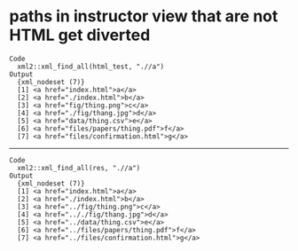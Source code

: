 # paths in instructor view that are not HTML get diverted

    Code
      xml2::xml_find_all(html_test, ".//a")
    Output
      {xml_nodeset (7)}
      [1] <a href="index.html">a</a>
      [2] <a href="./index.html">b</a>
      [3] <a href="fig/thing.png">c</a>
      [4] <a href="./fig/thang.jpg">d</a>
      [5] <a href="data/thing.csv">e</a>
      [6] <a href="files/papers/thing.pdf">f</a>
      [7] <a href="files/confirmation.html">g</a>

---

    Code
      xml2::xml_find_all(res, ".//a")
    Output
      {xml_nodeset (7)}
      [1] <a href="index.html">a</a>
      [2] <a href="./index.html">b</a>
      [3] <a href="../fig/thing.png">c</a>
      [4] <a href=".././fig/thang.jpg">d</a>
      [5] <a href="../data/thing.csv">e</a>
      [6] <a href="../files/papers/thing.pdf">f</a>
      [7] <a href="../files/confirmation.html">g</a>

